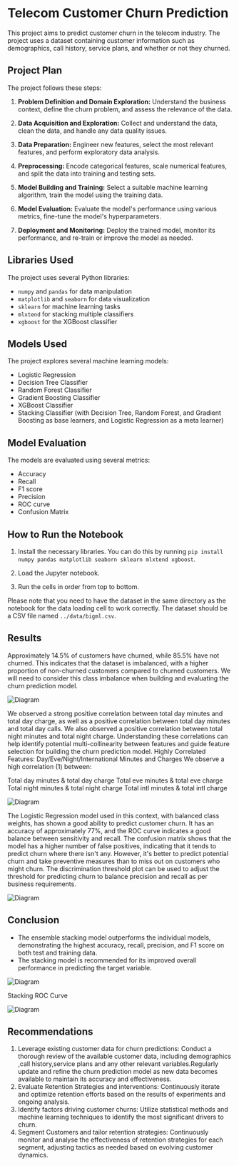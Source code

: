 # Telecom Customer Churn Prediction

This project aims to predict customer churn in the telecom industry. 
The project uses a dataset containing customer information such as demographics, call history, service plans, and whether or not they churned.

## Project Plan

The project follows these steps:

1. **Problem Definition and Domain Exploration:** Understand the business context, define the churn problem, and assess the relevance of the data.

2. **Data Acquisition and Exploration:** Collect and understand the data, clean the data, and handle any data quality issues.

3. **Data Preparation:** Engineer new features, select the most relevant features, and perform exploratory data analysis.

4. **Preprocessing:** Encode categorical features, scale numerical features, and split the data into training and testing sets.

5. **Model Building and Training:** Select a suitable machine learning algorithm, train the model using the training data.

6. **Model Evaluation:** Evaluate the model's performance using various metrics, fine-tune the model's hyperparameters.

7. **Deployment and Monitoring:** Deploy the trained model, monitor its performance, and re-train or improve the model as needed.

## Libraries Used

The project uses several Python libraries:

- `numpy` and `pandas` for data manipulation
- `matplotlib` and `seaborn` for data visualization
- `sklearn` for machine learning tasks
- `mlxtend` for stacking multiple classifiers
- `xgboost` for the XGBoost classifier

## Models Used

The project explores several machine learning models:

- Logistic Regression
- Decision Tree Classifier
- Random Forest Classifier
- Gradient Boosting Classifier
- XGBoost Classifier
- Stacking Classifier (with Decision Tree, Random Forest, and Gradient Boosting as base learners, and Logistic Regression as a meta learner)

## Model Evaluation

The models are evaluated using several metrics:

- Accuracy
- Recall
- F1 score
- Precision
- ROC curve
- Confusion Matrix

## How to Run the Notebook

1. Install the necessary libraries. You can do this by running `pip install numpy pandas matplotlib seaborn sklearn mlxtend xgboost`.

2. Load the Jupyter notebook.

3. Run the cells in order from top to bottom.

Please note that you need to have the dataset in the same directory as the notebook for the data loading cell to work correctly. The dataset should be a CSV file named `../data/bigml.csv`.



## Results 

Approximately 14.5% of customers have churned, while 85.5% have not churned. 
This indicates that the dataset is imbalanced, with a higher proportion of non-churned customers compared to churned customers. 
We will need to consider this class imbalance when building and evaluating the churn prediction model.

![Diagram](assets/churngraph.png)

We  observed a strong positive correlation between total day minutes and total day charge, as well as a positive correlation between total day minutes and total day calls. 
We  also observed a positive correlation between total night minutes and total night charge.
Understanding these correlations can help identify potential multi-collinearity between features and guide feature selection for building the churn prediction model.
Highly Correlated Features: Day/Eve/Night/International Minutes and Charges
We observe a high correlation (1) between:

Total day minutes & total day charge
Total eve minutes & total eve charge
Total night minutes & total night charge
Total intl minutes & total intl charge

![Diagram](assets/corr.png)

The Logistic Regression model used in this context, with balanced class weights, has shown a good ability to predict customer churn. 
It has an accuracy of approximately 77%, and the ROC curve indicates a good balance between sensitivity and recall. 
The confusion matrix shows that the model has a higher number of false positives, indicating that it tends to predict churn where there isn't any. 
However, it's better to predict potential churn and take preventive measures than to miss out on customers who might churn.
The discrimination threshold plot can be used to adjust the threshold for predicting churn to balance precision and recall as per business requirements.

![Diagram](assets/logreg.png)


## Conclusion 

- The ensemble stacking model outperforms the individual models, demonstrating the highest accuracy, recall, precision, and F1 score on both test and training data.
- The stacking model is recommended for its improved overall performance in predicting the target variable.


 

![Diagram](assets/stacking.png)

Stacking ROC Curve 

![Diagram](assets/StackingROC.png)


## Recommendations

1. Leverage existing customer data for churn predictions: Conduct a thorough review of the available customer data, including demographics ,call history,service plans and any other relevant variables.Regularly update and refine the churn prediction model as new data becomes available to maintain its accuracy and effectiveness.
2. Evaluate Retention Strategies and interventions: Continuously iterate and optimize retention efforts based on the results of experiments and ongoing analysis.
3. Identify factors driving customer churns: Utilize statistical methods and machine learning techniques to identify the most significant drivers to churn.
4. Segment Customers and tailor retention strategies: Continuously monitor and analyse the effectiveness of retention strategies for each segment, adjusting tactics as needed based on evolving customer dynamics. 